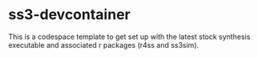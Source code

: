 # ss3-devcontainer

This is a codespace template to get set up with the latest stock synthesis executable and associated r packages (r4ss and ss3sim).
